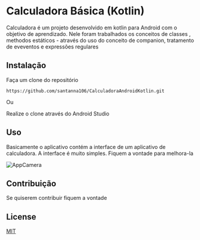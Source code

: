 # Calculadora Básica (Kotlin)

Calculadora é um projeto desenvolvido em kotlin para Android com o objetivo de aprendizado. Nele foram trabalhados os conceitos de classes , methodos estáticos - através do uso do conceito de companion, tratamento de eveventos e expressões regulares 


## Instalação

Faça um clone do repositório

```termina
https://github.com/santanna106/CalculadoraAndroidKotlin.git
```
Ou 

Realize o clone através do Android Studio

## Uso

Basicamente o aplicativo contém a interface de um aplicativo de calculadora. A interface é muito simples. Fiquem a vontade para melhora-la

![AppCamera](https://user-images.githubusercontent.com/10618397/108587243-59ac7c00-7331-11eb-9784-eb97a321bee0.jpg)


## Contribuição
Se quiserem contribuir fiquem a vontade

## License
[MIT](https://choosealicense.com/licenses/mit/)
